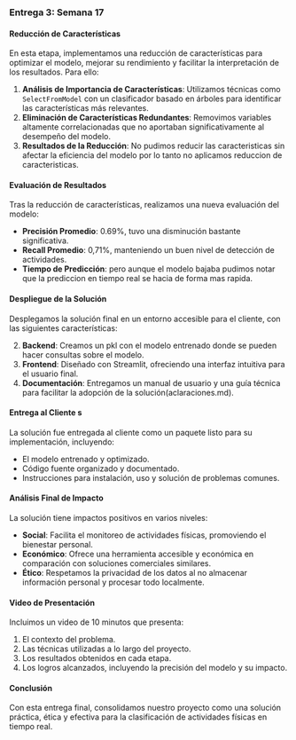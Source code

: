 ### Entrega 3: Semana 17  

#### Reducción de Características  
En esta etapa, implementamos una reducción de características para optimizar el modelo, mejorar su rendimiento y facilitar la interpretación de los resultados. Para ello:  
1. **Análisis de Importancia de Características**: Utilizamos técnicas como `SelectFromModel` con un clasificador basado en árboles para identificar las características más relevantes.  
2. **Eliminación de Características Redundantes**: Removimos variables altamente correlacionadas que no aportaban significativamente al desempeño del modelo.  
3. **Resultados de la Reducción**: No pudimos reducir las caracteristicas sin afectar la eficiencia del modelo por lo tanto no aplicamos reduccion de caracteristicas.  

#### Evaluación de Resultados  
Tras la reducción de características, realizamos una nueva evaluación del modelo:  
- **Precisión Promedio**: 0.69%, tuvo una disminución bastante significativa.
- **Recall Promedio**: 0,71%, manteniendo un buen nivel de detección de actividades.  
- **Tiempo de Predicción**: pero aunque el modelo bajaba pudimos notar que la prediccion en tiempo real se hacia de forma mas rapida. 

#### Despliegue de la Solución  
Desplegamos la solución final en un entorno accesible para el cliente, con las siguientes características:  

2. **Backend**: Creamos un pkl con el modelo entrenado donde se pueden hacer consultas sobre el modelo.  
3. **Frontend**: Diseñado con Streamlit, ofreciendo una interfaz intuitiva para el usuario final.  
4. **Documentación**: Entregamos un manual de usuario y una guía técnica para facilitar la adopción de la solución(aclaraciones.md).  

#### Entrega al Cliente  s
La solución fue entregada al cliente como un paquete listo para su implementación, incluyendo:  
- El modelo entrenado y optimizado.  
- Código fuente organizado y documentado.  
- Instrucciones para instalación, uso y solución de problemas comunes.  

#### Análisis Final de Impacto  
La solución tiene impactos positivos en varios niveles:  
- **Social**: Facilita el monitoreo de actividades físicas, promoviendo el bienestar personal.  
- **Económico**: Ofrece una herramienta accesible y económica en comparación con soluciones comerciales similares.  
- **Ético**: Respetamos la privacidad de los datos al no almacenar información personal y procesar todo localmente.  

#### Video de Presentación  
Incluimos un video de 10 minutos que presenta:  
1. El contexto del problema.  
2. Las técnicas utilizadas a lo largo del proyecto.  
3. Los resultados obtenidos en cada etapa.  
4. Los logros alcanzados, incluyendo la precisión del modelo y su impacto.  

#### Conclusión  
Con esta entrega final, consolidamos nuestro proyecto como una solución práctica, ética y efectiva para la clasificación de actividades físicas en tiempo real.